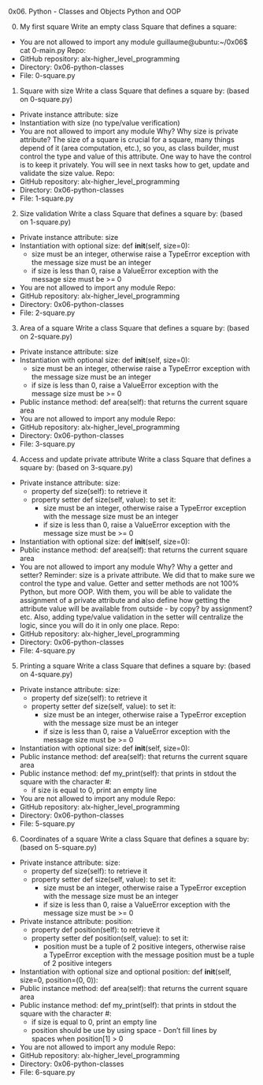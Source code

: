 0x06. Python - Classes and Objects
Python and OOP


0. My first square
Write an empty class Square that defines a square:
* You are not allowed to import any module
guillaume@ubuntu:~/0x06$ cat 0-main.py
Repo:
* GitHub repository: alx-higher_level_programming
* Directory: 0x06-python-classes
* File: 0-square.py
 
1. Square with size
Write a class Square that defines a square by: (based on 0-square.py)
* Private instance attribute: size
* Instantiation with size (no type/value verification)
* You are not allowed to import any module
Why?
Why size is private attribute?
The size of a square is crucial for a square, many things depend of it (area computation, etc.), so you, as class builder, must control the type and value of this attribute. One way to have the control is to keep it privately. You will see in next tasks how to get, update and validate the size value.
Repo:
* GitHub repository: alx-higher_level_programming
* Directory: 0x06-python-classes
* File: 1-square.py

2. Size validation
Write a class Square that defines a square by: (based on 1-square.py)
* Private instance attribute: size
* Instantiation with optional size: def __init__(self, size=0):
    * size must be an integer, otherwise raise a TypeError exception with the message size must be an integer 
    * if size is less than 0, raise a ValueError exception with the message size must be >= 0
* You are not allowed to import any module
Repo:
* GitHub repository: alx-higher_level_programming
* Directory: 0x06-python-classes
* File: 2-square.py
 
3. Area of a square
Write a class Square that defines a square by: (based on 2-square.py)
* Private instance attribute: size
* Instantiation with optional size: def __init__(self, size=0):
    * size must be an integer, otherwise raise a TypeError exception with the message size must be an integer 
    * if size is less than 0, raise a ValueError exception with the message size must be >= 0
* Public instance method: def area(self): that returns the current square area
* You are not allowed to import any module
Repo:
* GitHub repository: alx-higher_level_programming
* Directory: 0x06-python-classes
* File: 3-square.py

4. Access and update private attribute
Write a class Square that defines a square by: (based on 3-square.py)
* Private instance attribute: size:
    * property def size(self): to retrieve it
    * property setter def size(self, value): to set it:
        * size must be an integer, otherwise raise a TypeError exception with the message size must be an integer 
        * if size is less than 0, raise a ValueError exception with the message size must be >= 0
* Instantiation with optional size: def __init__(self, size=0):
* Public instance method: def area(self): that returns the current square area
* You are not allowed to import any module
Why?
Why a getter and setter?
Reminder: size is a private attribute. We did that to make sure we control the type and value. Getter and setter methods are not 100% Python, but more OOP. With them, you will be able to validate the assignment of a private attribute and also define how getting the attribute value will be available from outside - by copy? by assignment? etc. Also, adding type/value validation in the setter will centralize the logic, since you will do it in only one place.
Repo:
* GitHub repository: alx-higher_level_programming
* Directory: 0x06-python-classes
* File: 4-square.py

5. Printing a square
Write a class Square that defines a square by: (based on 4-square.py)
* Private instance attribute: size:
    * property def size(self): to retrieve it
    * property setter def size(self, value): to set it:
        * size must be an integer, otherwise raise a TypeError exception with the message size must be an integer 
        * if size is less than 0, raise a ValueError exception with the message size must be >= 0
* Instantiation with optional size: def __init__(self, size=0):
* Public instance method: def area(self): that returns the current square area
* Public instance method: def my_print(self): that prints in stdout the square with the character #:
    * if size is equal to 0, print an empty line
* You are not allowed to import any module
Repo:
* GitHub repository: alx-higher_level_programming
* Directory: 0x06-python-classes
* File: 5-square.py

6. Coordinates of a square
Write a class Square that defines a square by: (based on 5-square.py)
* Private instance attribute: size:
    * property def size(self): to retrieve it
    * property setter def size(self, value): to set it:
        * size must be an integer, otherwise raise a TypeError exception with the message size must be an integer 
        * if size is less than 0, raise a ValueError exception with the message size must be >= 0
* Private instance attribute: position:
    * property def position(self): to retrieve it
    * property setter def position(self, value): to set it:
        * position must be a tuple of 2 positive integers, otherwise raise a TypeError exception with the message position must be a tuple of 2 positive integers 
* Instantiation with optional size and optional position: def __init__(self, size=0, position=(0, 0)):
* Public instance method: def area(self): that returns the current square area
* Public instance method: def my_print(self): that prints in stdout the square with the character #:
    * if size is equal to 0, print an empty line
    * position should be use by using space - Don’t fill lines by spaces when position[1] > 0
* You are not allowed to import any module
Repo:
* GitHub repository: alx-higher_level_programming
* Directory: 0x06-python-classes
* File: 6-square.py




